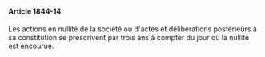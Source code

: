 #### Article 1844-14

Les actions en nullité de la société ou d'actes et délibérations postérieurs à sa constitution se prescrivent par trois ans à compter du jour où la nullité est encourue.

